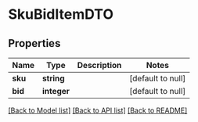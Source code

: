 # SkuBidItemDTO

## Properties
Name | Type | Description | Notes
------------ | ------------- | ------------- | -------------
**sku** | **string** |  | [default to null]
**bid** | **integer** |  | [default to null]

[[Back to Model list]](../README.md#documentation-for-models) [[Back to API list]](../README.md#documentation-for-api-endpoints) [[Back to README]](../README.md)


